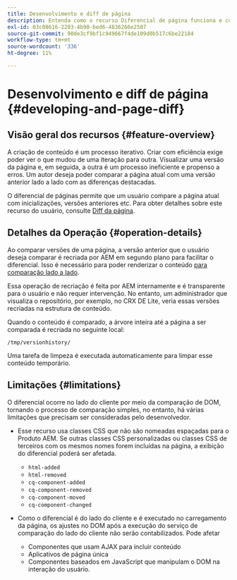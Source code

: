 ```yaml
---
title: Desenvolvimento e diff de página
description: Entenda como o recurso Diferencial de página funciona e como ele pode afetar um desenvolvedor
exl-id: 03c08616-2203-4b90-bed6-4836266e2507
source-git-commit: 90de3cf9bf1c949667f4de109d0b517c6be22184
workflow-type: tm+mt
source-wordcount: '336'
ht-degree: 11%

---
```


# Desenvolvimento e diff de página {#developing-and-page-diff}

## Visão geral dos recursos {#feature-overview}

A criação de conteúdo é um processo iterativo. Criar com eficiência exige poder ver o que mudou de uma iteração para outra. Visualizar uma versão da página e, em seguida, a outra é um processo ineficiente e propenso a erros. Um autor deseja poder comparar a página atual com uma versão anterior lado a lado com as diferenças destacadas.

O diferencial de páginas permite que um usuário compare a página atual com inicializações, versões anteriores etc. Para obter detalhes sobre este recurso do usuário, consulte [Diff da página](/help/sites-cloud/authoring/features/page-diff.md).

## Detalhes da Operação {#operation-details}

Ao comparar versões de uma página, a versão anterior que o usuário deseja comparar é recriada por AEM em segundo plano para facilitar o diferencial. Isso é necessário para poder renderizar o conteúdo [para comparação lado a lado](/help/sites-cloud/authoring/features/page-diff.md).

Essa operação de recriação é feita por AEM internamente e é transparente para o usuário e não requer intervenção. No entanto, um administrador que visualiza o repositório, por exemplo, no CRX DE Lite, veria essas versões recriadas na estrutura de conteúdo.

Quando o conteúdo é comparado, a árvore inteira até a página a ser comparada é recriada no seguinte local:

`/tmp/versionhistory/`

Uma tarefa de limpeza é executada automaticamente para limpar esse conteúdo temporário.

## Limitações           {#limitations}

O diferencial ocorre no lado do cliente por meio da comparação de DOM, tornando o processo de comparação simples, no entanto, há várias limitações que precisam ser consideradas pelo desenvolvedor.

* Esse recurso usa classes CSS que não são nomeadas espaçadas para o Produto AEM. Se outras classes CSS personalizadas ou classes CSS de terceiros com os mesmos nomes forem incluídas na página, a exibição do diferencial poderá ser afetada.

   * `html-added`
   * `html-removed`
   * `cq-component-added`
   * `cq-component-removed`
   * `cq-component-moved`
   * `cq-component-changed`

* Como o diferencial é do lado do cliente e é executado no carregamento da página, os ajustes no DOM após a execução do serviço de comparação do lado do cliente não serão contabilizados. Pode afetar

   * Componentes que usam AJAX para incluir conteúdo
   * Aplicativos de página única
   * Componentes baseados em JavaScript que manipulam o DOM na interação do usuário.
